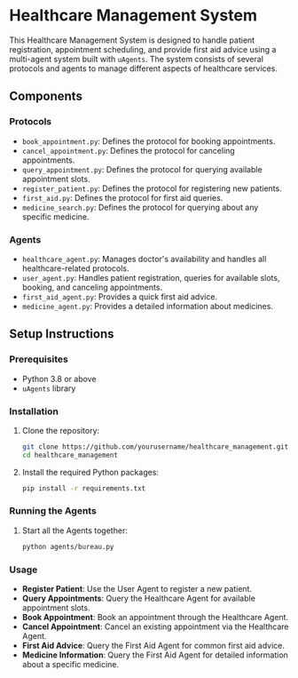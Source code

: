 # Healthcare Management System

This Healthcare Management System is designed to handle patient registration, appointment scheduling, and provide first aid advice using a multi-agent system built with `uAgents`. The system consists of several protocols and agents to manage different aspects of healthcare services.

## Components

### Protocols

- `book_appointment.py`: Defines the protocol for booking appointments.
- `cancel_appointment.py`: Defines the protocol for canceling appointments.
- `query_appointment.py`: Defines the protocol for querying available appointment slots.
- `register_patient.py`: Defines the protocol for registering new patients.
- `first_aid.py`: Defines the protocol for first aid queries.
- `medicine_search.py`: Defines the protocol for querying about any specific medicine.

### Agents

- `healthcare_agent.py`: Manages doctor's availability and handles all healthcare-related protocols.
- `user_agent.py`: Handles patient registration, queries for available slots, booking, and canceling appointments.
- `first_aid_agent.py`: Provides a quick first aid advice.
- `medicine_agent.py`: Provides a detailed information about medicines.


## Setup Instructions

### Prerequisites

- Python 3.8 or above
- `uAgents` library

### Installation

1. Clone the repository:
   ```bash
   git clone https://github.com/yourusername/healthcare_management.git
   cd healthcare_management
   ```

2. Install the required Python packages:
   ```bash
   pip install -r requirements.txt
   ```

### Running the Agents

1. Start all the Agents together:
   ```bash
   python agents/bureau.py
   ```
### Usage

- **Register Patient**: Use the User Agent to register a new patient.
- **Query Appointments**: Query the Healthcare Agent for available appointment slots.
- **Book Appointment**: Book an appointment through the Healthcare Agent.
- **Cancel Appointment**: Cancel an existing appointment via the Healthcare Agent.
- **First Aid Advice**: Query the First Aid Agent for common first aid advice.
- **Medicine Information**: Query the First Aid Agent for detailed information about a specific medicine.
